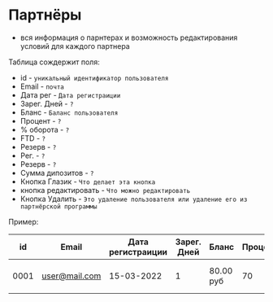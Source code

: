# Партнёры

- вся информация о парнтерах и возможность редактирования условий для каждого партнера

Таблица сождержит поля:

- id - `уникальный идентификатор пользователя `
- Email - `почта`
- Дата рег - `Дата регистраиции`
- Зарег. Дней - `?`
- Бланс - `Баланс пользователя`
- Процент - `?`
- % оборота - `?`
- FTD - `?`
- Резерв - `?`
- Рег. - `?`
- Резерв - `?`
- Сумма дипозитов - `?`
- Кнопка Глазик - `Что делает эта кнопка`
- кнопка редактировать  - `Что можно редактировать`
- Кнопка Удалить - `Это удаление пользователя или удаление его из партнёрской программы`

Пример:

| id   	| Email         	| Дата регистраиции 	| Зарег. Дней 	| Бланс     	| Процент 	| % оборота 	| FTD 	| Рег 	| Резерв   	| Сумма дипозитов 	| Управление                         	|
|------	|---------------	|-------------------	|-------------	|-----------	|---------	|-----------	|-----	|-----	|----------	|-----------------	|------------------------------------	|
| 0001 	| user@mail.com 	| 15-03-2022        	| 1           	| 80.00 руб 	| 70      	| 0         	| 0   	| 0   	| 0.00 руб 	| 0.00 руб        	| Просмотреть/редактировать/удалить  	|
